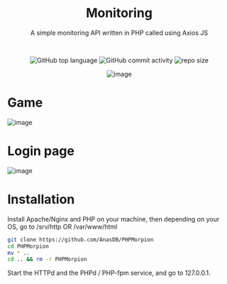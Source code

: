 <div align="center">

# Monitoring
A simple monitoring API written in PHP called using Axios JS

<br/>

![GitHub top language](https://img.shields.io/github/languages/top/AnasDB/PHPMorpion?style=for-the-badge)
![GitHub commit activity](https://img.shields.io/github/commit-activity/m/AnasDB/PHPMorpion?style=for-the-badge)
![repo size](https://img.shields.io/github/repo-size/AnasDB/PHPMorpion?style=for-the-badge)


![image](https://user-images.githubusercontent.com/125673909/225051479-b86e9a33-39cd-4c16-8e5a-ce956c1ea1a3.png)

</div>

# Game
![image](https://user-images.githubusercontent.com/125673909/225051873-934c4bef-41d7-4438-8c13-435f2ff98bc7.png)


# Login page
![image](https://user-images.githubusercontent.com/125673909/225051778-4866f4d8-2269-479a-b493-8fd9a5431c64.png)


# Installation

Install Apache/Nginx and PHP on your machine, then depending on your OS, go to /srv/http OR /var/www/html

```bash
git clone https://github.com/AnasDB/PHPMorpion
cd PHPMorpion
mv * ..
cd .. && rm -r PHPMorpion
```

Start the HTTPd and the PHPd / PHP-fpm service, and go to 127.0.0.1.
